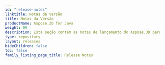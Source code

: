 ```yaml
---
id: "release-notes"
linktitle: Notas da Versão
title: Notas da Versão
productName: Aspose.3D for Java
weight: 99
description: Esta seção contém as notas de lançamento do Aspose.3D para Java para o ano Notas de Lançamento. Nestas notas de lançamento, estamos publicando a lista de problemas que foram corrigidos na versão atual, bem como quaisquer alterações públicas da API e comportamentais.
type: repository
layout: releases
hideChildren: false
toc: false
family_listing_page_title: Release Notes
---
```


